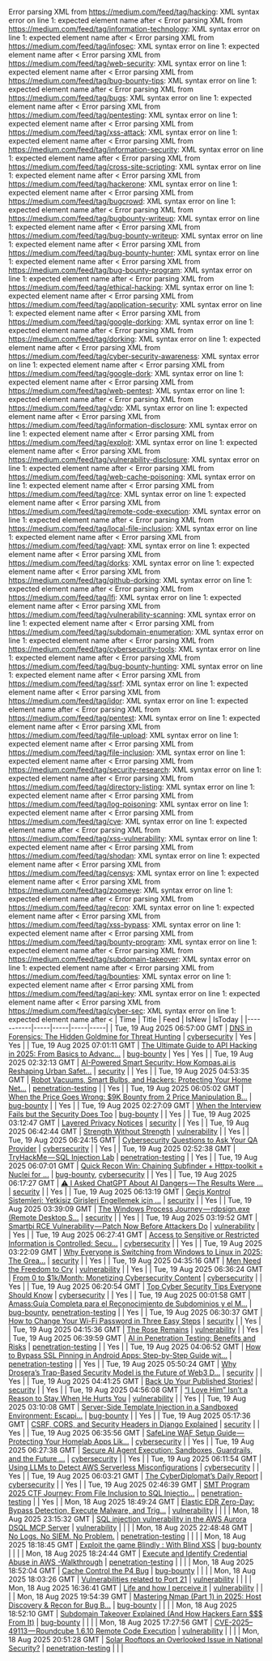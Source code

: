 Error parsing XML from https://medium.com/feed/tag/hacking: XML syntax error on line 1: expected element name after <
Error parsing XML from https://medium.com/feed/tag/information-technology: XML syntax error on line 1: expected element name after <
Error parsing XML from https://medium.com/feed/tag/infosec: XML syntax error on line 1: expected element name after <
Error parsing XML from https://medium.com/feed/tag/web-security: XML syntax error on line 1: expected element name after <
Error parsing XML from https://medium.com/feed/tag/bug-bounty-tips: XML syntax error on line 1: expected element name after <
Error parsing XML from https://medium.com/feed/tag/bugs: XML syntax error on line 1: expected element name after <
Error parsing XML from https://medium.com/feed/tag/pentesting: XML syntax error on line 1: expected element name after <
Error parsing XML from https://medium.com/feed/tag/xss-attack: XML syntax error on line 1: expected element name after <
Error parsing XML from https://medium.com/feed/tag/information-security: XML syntax error on line 1: expected element name after <
Error parsing XML from https://medium.com/feed/tag/cross-site-scripting: XML syntax error on line 1: expected element name after <
Error parsing XML from https://medium.com/feed/tag/hackerone: XML syntax error on line 1: expected element name after <
Error parsing XML from https://medium.com/feed/tag/bugcrowd: XML syntax error on line 1: expected element name after <
Error parsing XML from https://medium.com/feed/tag/bugbounty-writeup: XML syntax error on line 1: expected element name after <
Error parsing XML from https://medium.com/feed/tag/bug-bounty-writeup: XML syntax error on line 1: expected element name after <
Error parsing XML from https://medium.com/feed/tag/bug-bounty-hunter: XML syntax error on line 1: expected element name after <
Error parsing XML from https://medium.com/feed/tag/bug-bounty-program: XML syntax error on line 1: expected element name after <
Error parsing XML from https://medium.com/feed/tag/ethical-hacking: XML syntax error on line 1: expected element name after <
Error parsing XML from https://medium.com/feed/tag/application-security: XML syntax error on line 1: expected element name after <
Error parsing XML from https://medium.com/feed/tag/google-dorking: XML syntax error on line 1: expected element name after <
Error parsing XML from https://medium.com/feed/tag/dorking: XML syntax error on line 1: expected element name after <
Error parsing XML from https://medium.com/feed/tag/cyber-security-awareness: XML syntax error on line 1: expected element name after <
Error parsing XML from https://medium.com/feed/tag/google-dork: XML syntax error on line 1: expected element name after <
Error parsing XML from https://medium.com/feed/tag/web-pentest: XML syntax error on line 1: expected element name after <
Error parsing XML from https://medium.com/feed/tag/vdp: XML syntax error on line 1: expected element name after <
Error parsing XML from https://medium.com/feed/tag/information-disclosure: XML syntax error on line 1: expected element name after <
Error parsing XML from https://medium.com/feed/tag/exploit: XML syntax error on line 1: expected element name after <
Error parsing XML from https://medium.com/feed/tag/vulnerability-disclosure: XML syntax error on line 1: expected element name after <
Error parsing XML from https://medium.com/feed/tag/web-cache-poisoning: XML syntax error on line 1: expected element name after <
Error parsing XML from https://medium.com/feed/tag/rce: XML syntax error on line 1: expected element name after <
Error parsing XML from https://medium.com/feed/tag/remote-code-execution: XML syntax error on line 1: expected element name after <
Error parsing XML from https://medium.com/feed/tag/local-file-inclusion: XML syntax error on line 1: expected element name after <
Error parsing XML from https://medium.com/feed/tag/vapt: XML syntax error on line 1: expected element name after <
Error parsing XML from https://medium.com/feed/tag/dorks: XML syntax error on line 1: expected element name after <
Error parsing XML from https://medium.com/feed/tag/github-dorking: XML syntax error on line 1: expected element name after <
Error parsing XML from https://medium.com/feed/tag/lfi: XML syntax error on line 1: expected element name after <
Error parsing XML from https://medium.com/feed/tag/vulnerability-scanning: XML syntax error on line 1: expected element name after <
Error parsing XML from https://medium.com/feed/tag/subdomain-enumeration: XML syntax error on line 1: expected element name after <
Error parsing XML from https://medium.com/feed/tag/cybersecurity-tools: XML syntax error on line 1: expected element name after <
Error parsing XML from https://medium.com/feed/tag/bug-bounty-hunting: XML syntax error on line 1: expected element name after <
Error parsing XML from https://medium.com/feed/tag/ssrf: XML syntax error on line 1: expected element name after <
Error parsing XML from https://medium.com/feed/tag/idor: XML syntax error on line 1: expected element name after <
Error parsing XML from https://medium.com/feed/tag/pentest: XML syntax error on line 1: expected element name after <
Error parsing XML from https://medium.com/feed/tag/file-upload: XML syntax error on line 1: expected element name after <
Error parsing XML from https://medium.com/feed/tag/file-inclusion: XML syntax error on line 1: expected element name after <
Error parsing XML from https://medium.com/feed/tag/security-research: XML syntax error on line 1: expected element name after <
Error parsing XML from https://medium.com/feed/tag/directory-listing: XML syntax error on line 1: expected element name after <
Error parsing XML from https://medium.com/feed/tag/log-poisoning: XML syntax error on line 1: expected element name after <
Error parsing XML from https://medium.com/feed/tag/cve: XML syntax error on line 1: expected element name after <
Error parsing XML from https://medium.com/feed/tag/xss-vulnerability: XML syntax error on line 1: expected element name after <
Error parsing XML from https://medium.com/feed/tag/shodan: XML syntax error on line 1: expected element name after <
Error parsing XML from https://medium.com/feed/tag/censys: XML syntax error on line 1: expected element name after <
Error parsing XML from https://medium.com/feed/tag/zoomeye: XML syntax error on line 1: expected element name after <
Error parsing XML from https://medium.com/feed/tag/recon: XML syntax error on line 1: expected element name after <
Error parsing XML from https://medium.com/feed/tag/xss-bypass: XML syntax error on line 1: expected element name after <
Error parsing XML from https://medium.com/feed/tag/bounty-program: XML syntax error on line 1: expected element name after <
Error parsing XML from https://medium.com/feed/tag/subdomain-takeover: XML syntax error on line 1: expected element name after <
Error parsing XML from https://medium.com/feed/tag/bounties: XML syntax error on line 1: expected element name after <
Error parsing XML from https://medium.com/feed/tag/api-key: XML syntax error on line 1: expected element name after <
Error parsing XML from https://medium.com/feed/tag/cyber-sec: XML syntax error on line 1: expected element name after <
| Time | Title | Feed | IsNew | IsToday |
|-----------|-----|-----|-----|-----|
| Tue, 19 Aug 2025 06:57:00 GMT | [DNS in Forensics: The Hidden Goldmine for Threat Hunting](https://medium.com/p/2b1284a74901) | [cybersecurity](https://medium.com/feed/tag/cybersecurity) | Yes | Yes |
| Tue, 19 Aug 2025 07:01:11 GMT | [ The Ultimate Guide to API Hacking in 2025: From Basics to Advanc...](https://medium.com/p/fa31be273c5f) | [bug-bounty](https://medium.com/feed/tag/bug-bounty) | Yes | Yes |
| Tue, 19 Aug 2025 02:32:13 GMT | [AI-Powered Smart Security: How Kompas.ai is Reshaping Urban Safet...](https://medium.com/p/2c755623073f) | [security](https://medium.com/feed/tag/security) |  | Yes |
| Tue, 19 Aug 2025 04:53:35 GMT | [Robot Vacuums, Smart Bulbs, and Hackers: Protecting Your Home Net...](https://medium.com/p/29d0b3627e1b) | [penetration-testing](https://medium.com/feed/tag/penetration-testing) |  | Yes |
| Tue, 19 Aug 2025 06:05:02 GMT | [When the Price Goes Wrong: $9K Bounty from 2 Price Manipulation B...](https://medium.com/p/f557383afc01) | [bug-bounty](https://medium.com/feed/tag/bug-bounty) |  | Yes |
| Tue, 19 Aug 2025 02:27:09 GMT | [When the Interview Fails but the Security Does Too](https://medium.com/p/d871ccc47da8) | [bug-bounty](https://medium.com/feed/tag/bug-bounty) |  | Yes |
| Tue, 19 Aug 2025 03:12:47 GMT | [Layered Privacy Notices](https://medium.com/p/5dfbf9115573) | [security](https://medium.com/feed/tag/security) |  | Yes |
| Tue, 19 Aug 2025 06:42:44 GMT | [Strength Without Strength](https://medium.com/p/1c229ea7469f) | [vulnerability](https://medium.com/feed/tag/vulnerability) |  | Yes |
| Tue, 19 Aug 2025 06:24:15 GMT | [Cybersecurity Questions to Ask Your QA Provider](https://medium.com/p/7e5e7970560c) | [cybersecurity](https://medium.com/feed/tag/cybersecurity) |  | Yes |
| Tue, 19 Aug 2025 02:52:38 GMT | [TryHackMe — SQL Injection Lab](https://medium.com/p/3deb780f46f5) | [penetration-testing](https://medium.com/feed/tag/penetration-testing) |  | Yes |
| Tue, 19 Aug 2025 06:07:01 GMT | [Quick Recon Win: Chaining Subfinder + Httpx-toolkit + Nuclei for ...](https://medium.com/p/461bb34f56c9) | [bug-bounty](https://medium.com/feed/tag/bug-bounty), [cybersecurity](https://medium.com/feed/tag/cybersecurity) |  | Yes |
| Tue, 19 Aug 2025 06:17:27 GMT | [⚠️ I Asked ChatGPT About AI Dangers — The Results Were ...](https://medium.com/p/e2e886796252) | [security](https://medium.com/feed/tag/security) |  | Yes |
| Tue, 19 Aug 2025 06:13:19 GMT | [Geçiş Kontrol Sistemleri: Yetkisiz Girişleri Engellemek için ...](https://medium.com/p/2c83a60e5046) | [security](https://medium.com/feed/tag/security) |  | Yes |
| Tue, 19 Aug 2025 03:39:09 GMT | [The Windows Process Journey — rdpsign.exe (Remote Desktop S...](https://medium.com/p/4257be3230ff) | [security](https://medium.com/feed/tag/security) |  | Yes |
| Tue, 19 Aug 2025 03:19:52 GMT | [Smartbi RCE Vulnerability — Patch Now Before Attackers Do](https://medium.com/p/37f8d6a2a9f5) | [vulnerability](https://medium.com/feed/tag/vulnerability) |  | Yes |
| Tue, 19 Aug 2025 06:27:41 GMT | [Access to Sensitive or Restricted Information is Controlled: Secu...](https://medium.com/p/ee844dc25d8b) | [cybersecurity](https://medium.com/feed/tag/cybersecurity) |  | Yes |
| Tue, 19 Aug 2025 03:22:09 GMT | [Why Everyone is Switching from Windows to Linux in 2025: The Grea...](https://medium.com/p/2570c0efc119) | [security](https://medium.com/feed/tag/security) |  | Yes |
| Tue, 19 Aug 2025 04:35:16 GMT | [Men Need the Freedom to Cry](https://medium.com/p/ad179d9b0b4a) | [vulnerability](https://medium.com/feed/tag/vulnerability) |  | Yes |
| Tue, 19 Aug 2025 06:36:24 GMT | [From 0 to $1k/Month: Monetizing Cybersecurity Content](https://medium.com/p/a12254b26266) | [cybersecurity](https://medium.com/feed/tag/cybersecurity) |  | Yes |
| Tue, 19 Aug 2025 06:20:54 GMT | [Top Cyber Security Tips Everyone Should Know](https://medium.com/p/529fa21bf671) | [cybersecurity](https://medium.com/feed/tag/cybersecurity) |  | Yes |
| Tue, 19 Aug 2025 00:01:58 GMT | [Amass:Guía Completa para el Reconocimiento de Subdominios y el M...](https://medium.com/p/401a71021cf2) | [bug-bounty](https://medium.com/feed/tag/bug-bounty), [penetration-testing](https://medium.com/feed/tag/penetration-testing) |  | Yes |
| Tue, 19 Aug 2025 06:30:37 GMT | [How to Change Your Wi-Fi Password in Three Easy Steps](https://medium.com/p/228f2007818d) | [security](https://medium.com/feed/tag/security) |  | Yes |
| Tue, 19 Aug 2025 04:15:36 GMT | [The Rose Remains](https://medium.com/p/ae84aa61e6f9) | [vulnerability](https://medium.com/feed/tag/vulnerability) |  | Yes |
| Tue, 19 Aug 2025 06:39:59 GMT | [AI in Penetration Testing: Benefits and Risks](https://medium.com/p/4d62c24b94bd) | [penetration-testing](https://medium.com/feed/tag/penetration-testing) |  | Yes |
| Tue, 19 Aug 2025 04:06:52 GMT | [How to Bypass SSL Pinning in Android Apps: Step-by-Step Guide wit...](https://medium.com/p/0a84b5738c1f) | [penetration-testing](https://medium.com/feed/tag/penetration-testing) |  | Yes |
| Tue, 19 Aug 2025 05:50:24 GMT | [Why Drosera’s Trap-Based Security Model is the Future of Web3 D...](https://medium.com/p/0bccc06aac46) | [security](https://medium.com/feed/tag/security) |  | Yes |
| Tue, 19 Aug 2025 04:41:25 GMT | [Back Up Your Published Stories!](https://medium.com/p/436b7c65c3bc) | [security](https://medium.com/feed/tag/security) |  | Yes |
| Tue, 19 Aug 2025 04:56:08 GMT | [“I Love Him” Isn’t a Reason to Stay When He Hurts You](https://medium.com/p/f34b95357ddf) | [vulnerability](https://medium.com/feed/tag/vulnerability) |  | Yes |
| Tue, 19 Aug 2025 03:10:08 GMT | [Server-Side Template Injection in a Sandboxed Environment: Escapi...](https://medium.com/p/b704536b5181) | [bug-bounty](https://medium.com/feed/tag/bug-bounty) |  | Yes |
| Tue, 19 Aug 2025 05:17:36 GMT | [CSRF, CORS, and Security Headers in Django Explained](https://medium.com/p/cf438b3ae69c) | [security](https://medium.com/feed/tag/security) |  | Yes |
| Tue, 19 Aug 2025 06:35:56 GMT | [SafeLine WAF Setup Guide — Protecting Your Homelab Apps Lik...](https://medium.com/p/8e3d3bc6a7ce) | [cybersecurity](https://medium.com/feed/tag/cybersecurity) |  | Yes |
| Tue, 19 Aug 2025 06:27:38 GMT | [Secure AI Agent Execution: Sandboxes, Guardrails, and the Future ...](https://medium.com/p/e4975500a4b8) | [cybersecurity](https://medium.com/feed/tag/cybersecurity) |  | Yes |
| Tue, 19 Aug 2025 06:11:54 GMT | [Using LLMs to Detect AWS Serverless Misconfigurations](https://medium.com/p/6c6d9759fe91) | [cybersecurity](https://medium.com/feed/tag/cybersecurity) |  | Yes |
| Tue, 19 Aug 2025 06:03:21 GMT | [The CyberDiplomat’s Daily Report](https://medium.com/p/5f98b4df91a3) | [cybersecurity](https://medium.com/feed/tag/cybersecurity) |  | Yes |
| Tue, 19 Aug 2025 02:46:39 GMT | [SMT Program 2025 CTF Journey: From File Inclusion to SQL Injectio...](https://medium.com/p/96e891d3b1d2) | [penetration-testing](https://medium.com/feed/tag/penetration-testing) |  | Yes |
| Mon, 18 Aug 2025 18:49:24 GMT | [Elastic EDR Zero-Day: Bypass Detection, Execute Malware, and Trig...](https://medium.com/p/363ca11062b9) | [vulnerability](https://medium.com/feed/tag/vulnerability) |  |  |
| Mon, 18 Aug 2025 23:15:32 GMT | [SQL injection vulnerability in the AWS Aurora DSQL MCP Server](https://medium.com/p/b00eea7c85d9) | [vulnerability](https://medium.com/feed/tag/vulnerability) |  |  |
| Mon, 18 Aug 2025 22:48:48 GMT | [No Logs. No SIEM. No Problem.](https://medium.com/p/c10d92cadbef) | [penetration-testing](https://medium.com/feed/tag/penetration-testing) |  |  |
| Mon, 18 Aug 2025 18:18:45 GMT | [Exploit the game Blindly : With Blind XSS](https://medium.com/p/1f82479dfbc4) | [bug-bounty](https://medium.com/feed/tag/bug-bounty) |  |  |
| Mon, 18 Aug 2025 18:24:44 GMT | [Execute and Identify Credential Abuse in AWS -Walkthrough](https://medium.com/p/bc17e894e134) | [penetration-testing](https://medium.com/feed/tag/penetration-testing) |  |  |
| Mon, 18 Aug 2025 18:52:04 GMT | [Cache Control the P4 Bug](https://medium.com/p/dfe254bb72d3) | [bug-bounty](https://medium.com/feed/tag/bug-bounty) |  |  |
| Mon, 18 Aug 2025 18:03:26 GMT | [Vulnerabilities related to Port 21](https://medium.com/p/730e8ad9daf0) | [vulnerability](https://medium.com/feed/tag/vulnerability) |  |  |
| Mon, 18 Aug 2025 16:36:41 GMT | [Life and how I perceive it](https://medium.com/p/a49f11a71353) | [vulnerability](https://medium.com/feed/tag/vulnerability) |  |  |
| Mon, 18 Aug 2025 19:54:39 GMT | [Mastering Nmap (Part 1) in 2025: Host Discovery & Recon for Bug B...](https://medium.com/p/1af4a3e451a1) | [bug-bounty](https://medium.com/feed/tag/bug-bounty) |  |  |
| Mon, 18 Aug 2025 18:52:10 GMT | [Subdomain Takeover Explained  (And How Hackers Earn $$$ From It)](https://medium.com/p/85bc47553d35) | [bug-bounty](https://medium.com/feed/tag/bug-bounty) |  |  |
| Mon, 18 Aug 2025 17:27:56 GMT | [CVE-2025–49113 — Roundcube 1.6.10 Remote Code Execution](https://medium.com/p/0598e7944361) | [vulnerability](https://medium.com/feed/tag/vulnerability) |  |  |
| Mon, 18 Aug 2025 20:51:28 GMT | [Solar Rooftops an Overlooked Issue in National Security?](https://medium.com/p/66442ff9c08f) | [penetration-testing](https://medium.com/feed/tag/penetration-testing) |  |  |
